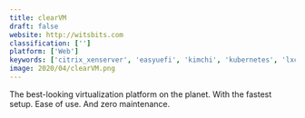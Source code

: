 ```yaml
---
title: clearVM
draft: false 
website: http://witsbits.com
classification: ['']
platform: ['Web']
keywords: ['citrix_xenserver', 'easyuefi', 'kimchi', 'kubernetes', 'lxc', 'mobalivecd', 'paragon_virtualization_manager', 'portable_virtualbox', 'proxmox', 'proxmox_virtual_environment', 'qemu_manager', 'starwind_v2v_converter', 'triton_smartos', 'vmware_fusion', 'vmware_workstation', 'virtualizor', 'xen', 'zerotier', 'ovirt', 'vsphere_hypervisor', 'virt-manager']
image: 2020/04/clearVM.png
---
```

The best-looking virtualization platform on the planet. With the fastest setup. Ease of use. And zero maintenance.